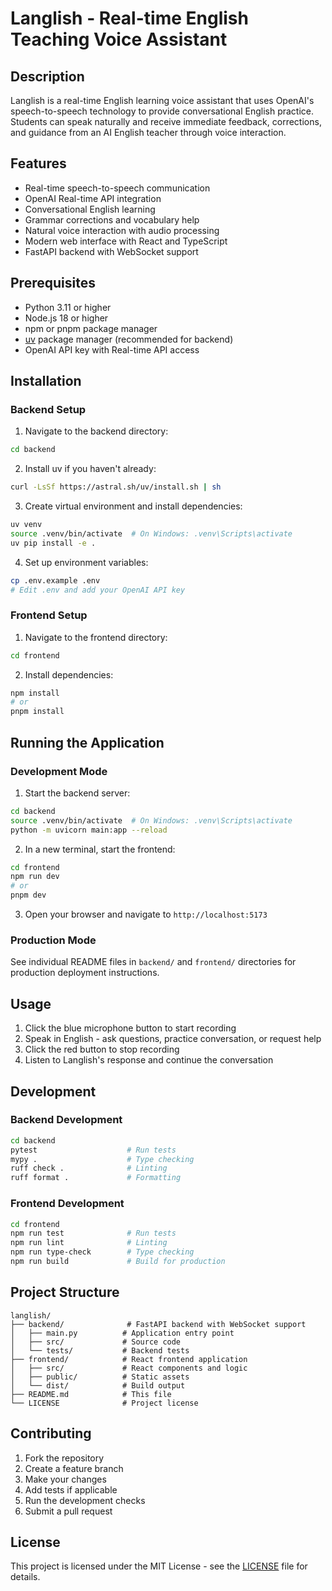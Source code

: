 # Langlish - Real-time English Teaching Voice Assistant

## Description

Langlish is a real-time English learning voice assistant that uses OpenAI's speech-to-speech technology to provide conversational English practice. Students can speak naturally and receive immediate feedback, corrections, and guidance from an AI English teacher through voice interaction.

## Features

- Real-time speech-to-speech communication
- OpenAI Real-time API integration
- Conversational English learning
- Grammar corrections and vocabulary help
- Natural voice interaction with audio processing
- Modern web interface with React and TypeScript
- FastAPI backend with WebSocket support

## Prerequisites

- Python 3.11 or higher
- Node.js 18 or higher
- npm or pnpm package manager
- [uv](https://github.com/astral-sh/uv) package manager (recommended for backend)
- OpenAI API key with Real-time API access

## Installation

### Backend Setup

1. Navigate to the backend directory:

```bash
cd backend
```

2. Install uv if you haven't already:

```bash
curl -LsSf https://astral.sh/uv/install.sh | sh
```

3. Create virtual environment and install dependencies:

```bash
uv venv
source .venv/bin/activate  # On Windows: .venv\Scripts\activate
uv pip install -e .
```

4. Set up environment variables:

```bash
cp .env.example .env
# Edit .env and add your OpenAI API key
```

### Frontend Setup

1. Navigate to the frontend directory:

```bash
cd frontend
```

2. Install dependencies:

```bash
npm install
# or
pnpm install
```

## Running the Application

### Development Mode

1. Start the backend server:

```bash
cd backend
source .venv/bin/activate  # On Windows: .venv\Scripts\activate
python -m uvicorn main:app --reload
```

2. In a new terminal, start the frontend:

```bash
cd frontend
npm run dev
# or
pnpm dev
```

3. Open your browser and navigate to `http://localhost:5173`

### Production Mode

See individual README files in `backend/` and `frontend/` directories for production deployment instructions.

## Usage

1. Click the blue microphone button to start recording
2. Speak in English - ask questions, practice conversation, or request help
3. Click the red button to stop recording
4. Listen to Langlish's response and continue the conversation

## Development

### Backend Development

```bash
cd backend
pytest                    # Run tests
mypy .                    # Type checking
ruff check .              # Linting
ruff format .             # Formatting
```

### Frontend Development

```bash
cd frontend
npm run test              # Run tests
npm run lint              # Linting
npm run type-check        # Type checking
npm run build             # Build for production
```

## Project Structure

```
langlish/
├── backend/              # FastAPI backend with WebSocket support
│   ├── main.py          # Application entry point
│   ├── src/             # Source code
│   └── tests/           # Backend tests
├── frontend/            # React frontend application
│   ├── src/             # React components and logic
│   ├── public/          # Static assets
│   └── dist/            # Build output
├── README.md            # This file
└── LICENSE              # Project license
```

## Contributing

1. Fork the repository
2. Create a feature branch
3. Make your changes
4. Add tests if applicable
5. Run the development checks
6. Submit a pull request

## License

This project is licensed under the MIT License - see the [LICENSE](LICENSE) file for details.
